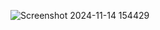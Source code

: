 ![Screenshot 2024-11-14 154429](https://github.com/user-attachments/assets/ce7d065d-f25c-4f9a-aa6a-3ccc6336499e)

